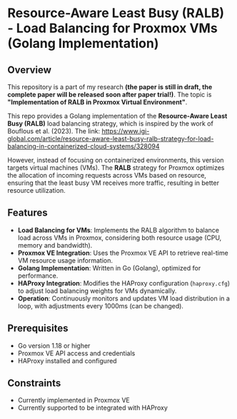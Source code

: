 # Resource-Aware Least Busy (RALB) - Load Balancing for Proxmox VMs (Golang Implementation)

## Overview

This repository is a part of my research __(the paper is still in draft, the complete paper will be released soon after paper trial!)__. The topic is **"Implementation of RALB in Proxmox Virtual Environment"**. 

This repo provides a Golang implementation of the **Resource-Aware Least Busy (RALB)** load balancing strategy, which is inspired by the work of Bouflous et al. (2023). The link: https://www.igi-global.com/article/resource-aware-least-busy-ralb-strategy-for-load-balancing-in-containerized-cloud-systems/328094

However, instead of focusing on containerized environments, this version targets virtual machines (VMs). The **RALB** strategy for Proxmox optimizes the allocation of incoming requests across VMs based on resource, ensuring that the least busy VM receives more traffic, resulting in better resource utilization.

## Features

- **Load Balancing for VMs**: Implements the RALB algorithm to balance load across VMs in Proxmox, considering both resource usage (CPU, memory and bandwidth).
- **Proxmox VE Integration**: Uses the Proxmox VE API to retrieve real-time VM resource usage information.
- **Golang Implementation**: Written in Go (Golang), optimized for performance.
- **HAProxy Integration**: Modifies the HAProxy configuration (`haproxy.cfg`) to adjust load balancing weights for VMs dynamically.
- **Operation**: Continuously monitors and updates VM load distribution in a loop, with adjustments every 1000ms (can be changed).

## Prerequisites

- Go version 1.18 or higher
- Proxmox VE API access and credentials
- HAProxy installed and configured

## Constraints

- Currently implemented in Proxmox VE
- Currently supported to be integrated with HAProxy